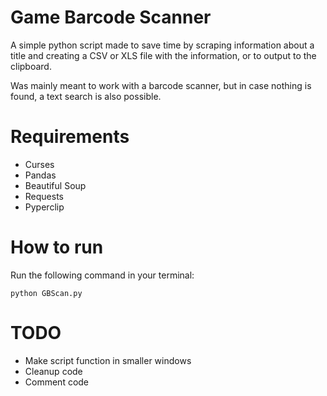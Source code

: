 # Game Barcode Scanner

A simple python script made to save time by scraping information about a title and creating a CSV or XLS file with the information, or to output to the clipboard.

Was mainly meant to work with a barcode scanner, but in case nothing is found, a text search is also possible.

# Requirements

- Curses
- Pandas
- Beautiful Soup
- Requests
- Pyperclip

# How to run

Run the following command in your terminal:

``` python GBScan.py ```

# TODO

- Make script function in smaller windows
- Cleanup code
- Comment code
